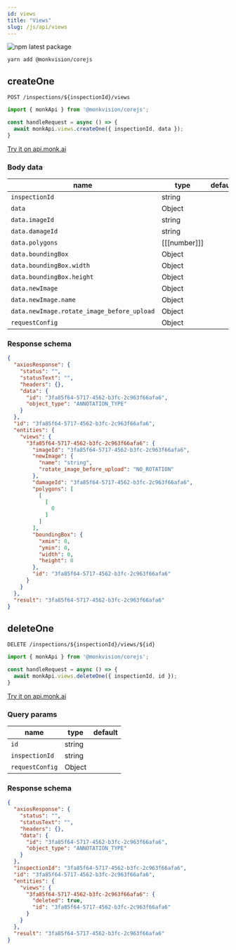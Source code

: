 ```yaml
---
id: views
title: "Views"
slug: /js/api/views
---
```


![npm latest package](https://img.shields.io/npm/v/@monkvision/corejs/latest.svg)

```yarn
yarn add @monkvision/corejs
```

## createOne
`POST /inspections/${inspectionId}/views`

```javascript
import { monkApi } from '@monkvision/corejs';

const handleRequest = async () => {
  await monkApi.views.createOne({ inspectionId, data });
}
```

[Try it on api.monk.ai](https://api.monk.ai/v1/apidocs/#/View/post_view)

### Body data
| **name**             | **type** | **default** |
|----------------------|----------|-------------|
| `inspectionId`       | string   |             |
| `data`               | Object   |             |
| `data.imageId`       | string   |             |
| `data.damageId`      | string   |             |
| `data.polygons`      | [[[number]]]   |       |
| `data.boundingBox`   | Object   |             |
| `data.boundingBox.width`   | Object   |       |
| `data.boundingBox.height`   | Object   |      |
| `data.newImage`      | Object   |             |
| `data.newImage.name`   | Object |             |
| `data.newImage.rotate_image_before_upload`   | Object   | |
| `requestConfig`      | Object   |             |

### Response schema
```json
{
  "axiosResponse": {
    "status": "",
    "statusText": "",
    "headers": {},
    "data": {
      "id": "3fa85f64-5717-4562-b3fc-2c963f66afa6",
      "object_type": "ANNOTATION_TYPE"
    }
  },
  "id": "3fa85f64-5717-4562-b3fc-2c963f66afa6",
  "entities": {
    "views": {
      "3fa85f64-5717-4562-b3fc-2c963f66afa6": {
        "imageId": "3fa85f64-5717-4562-b3fc-2c963f66afa6",
        "newImage": {
          "name": "string",
          "rotate_image_before_upload": "NO_ROTATION"
        },
        "damageId": "3fa85f64-5717-4562-b3fc-2c963f66afa6",
        "polygons": [
          [
            [
              0
            ]
          ]
        ],
        "boundingBox": {
          "xmin": 0,
          "ymin": 0,
          "width": 0,
          "height": 0
        },
        "id": "3fa85f64-5717-4562-b3fc-2c963f66afa6"
      }
    }
  },
  "result": "3fa85f64-5717-4562-b3fc-2c963f66afa6"
}
```

## deleteOne
`DELETE /inspections/${inspectionId}/views/${id}`

```javascript
import { monkApi } from '@monkvision/corejs';

const handleRequest = async () => {
  await monkApi.views.deleteOne({ inspectionId, id });
}
```

[Try it on api.monk.ai](https://api.monk.ai/v1/apidocs/#/View/delete_view)

### Query params
| **name**             | **type** | **default** |
|----------------------|----------|-------------|
| `id`                 | string   |             |
| `inspectionId`       | string   |             |
| `requestConfig`      | Object   |             |

### Response schema
```json
{
  "axiosResponse": {
    "status": "",
    "statusText": "",
    "headers": {},
    "data": {
      "id": "3fa85f64-5717-4562-b3fc-2c963f66afa6",
      "object_type": "ANNOTATION_TYPE"
    }
  },
  "inspectionId": "3fa85f64-5717-4562-b3fc-2c963f66afa6",
  "id": "3fa85f64-5717-4562-b3fc-2c963f66afa6",
  "entities": {
    "views": {
      "3fa85f64-5717-4562-b3fc-2c963f66afa6": {
        "deleted": true,
        "id": "3fa85f64-5717-4562-b3fc-2c963f66afa6"
      }
    }
  },
  "result": "3fa85f64-5717-4562-b3fc-2c963f66afa6"
}
```